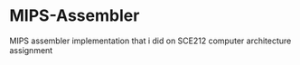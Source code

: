 # MIPS-Assembler
MIPS assembler implementation that i did on SCE212 computer architecture assignment
